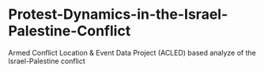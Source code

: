 # Protest-Dynamics-in-the-Israel-Palestine-Conflict
 Armed Conflict Location &amp; Event Data Project (ACLED) based analyze of the Israel-Palestine conflict
